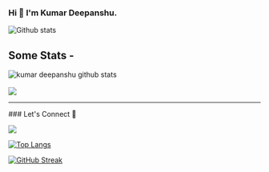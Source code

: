 <!-- - 👋 Hi, I’m @kumard3
- 👀 I’m interested in Full stack and M.L 
- 🌱 I’m currently learning M.L  -->

<!---
kumard3/kumard3 is a ✨ special ✨ repository because its `README.md` (this file) appears on your GitHub profile.
You can click the Preview link to take a look at your changes.
--->

### Hi 👋 I'm Kumar Deepanshu.

 
 
![Github stats](https://github-readme-stats.vercel.app/api?username=kumard3&show_icons=true&theme=dark)

## Some Stats -

  <img align="center" src="https://github-readme-stats.vercel.app/api?username=kumard3&show_icons=true&include_all_commits=true&theme=material-palenight" alt="kumar deepanshu github stats" />

<br/>
<br/>

  <img align="center" src="https://github-readme-stats.vercel.app/api/top-langs/?username=kumard3&layout=compact&theme=material-palenight" />

<hr>
### Let's Connect 🔗

[![](https://img.shields.io/badge/linkedin-%230077B5.svg?&style=for-the-badge&logo=linkedin&logoColor=white0e76a8)](https://www.linkedin.com/in/kumar-deepanshu/)

[![Top Langs](https://github-readme-stats.vercel.app/api/top-langs/?username=kumard3&show_icons=true&theme=radical)](https://github.com/kumard3)

[![GitHub Streak](https://github-readme-streak-stats.herokuapp.com?user=kumard3&theme=dark&hide_border=true&date_format=j%20M%5B%20Y%5D)](https://git.io/streak-stats)
